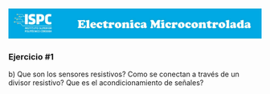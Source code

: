 ![logo](/assets/encabezado.png)

### Ejercicio #1

b) Que son los sensores resistivos? Como se conectan a través de un divisor resistivo? Que es el acondicionamiento de señales?  